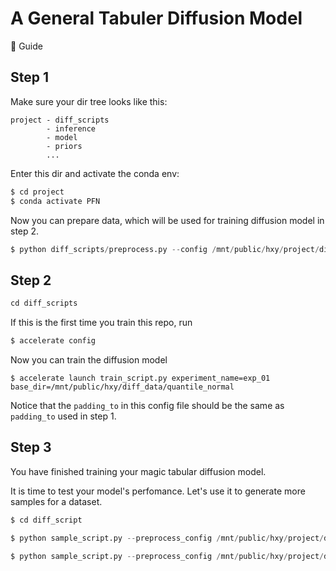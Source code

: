 
# A General Tabuler Diffusion Model
🧭 Guide
## Step 1
Make sure your dir tree looks like this:
```
project - diff_scripts
        - inference
        - model
        - priors 
        ...
```
Enter this dir and activate the conda env:
```python
$ cd project
$ conda activate PFN
```
Now you can prepare data, which will be used for training diffusion model in step 2. 
```python
$ python diff_scripts/preprocess.py --config /mnt/public/hxy/project/diff_scripts/config_quantile_uniform/preprocess_default.yaml
```

## Step 2

```python
cd diff_scripts
```

If this is the first time you train this repo, run 
```python
$ accelerate config
```
Now you can train the diffusion model
```
$ accelerate launch train_script.py experiment_name=exp_01 base_dir=/mnt/public/hxy/diff_data/quantile_normal
```
Notice that the `padding_to` in this config file should be the same as `padding_to` used in step 1. 


## Step 3
You have finished training your magic tabular diffusion model. 

It is time to test your model's perfomance. Let's use it to generate more samples for a dataset. 

```python
$ cd diff_script
```
```python
$ python sample_script.py --preprocess_config /mnt/public/hxy/project/diff_scripts/config_quantile_normal/preprocess_default.yaml --train_config /mnt/public/hxy/project/diff_scripts/config/default.yaml --benchmark_dir /mnt/public/cls/classifier_benchmarks/benchmark_504 --dataset_name water-quality --num_samples 20 --ckpt_path /mnt/public/hxy/project/diff_scripts/results/quantile_normal_steps_500000_random_batch/model-500000.pt --sample_save_dir /mnt/public/hxy/project/diff_scripts/results 

$ python sample_script.py --preprocess_config /mnt/public/hxy/project/diff_scripts/config_quantile_normal/preprocess_single_dataset.yaml --train_config /mnt/public/hxy/project/diff_scripts/config/default.yaml --benchmark_dir /mnt/public/cls/classifier_benchmarks/benchmark_504 --dataset_name water-quality --num_samples 10 --ckpt_path /mnt/public/hxy/project/diff_scripts/results/single_water_quality/model-1000.pt --sample_save_dir /mnt/public/hxy/project/diff_scripts/results

```